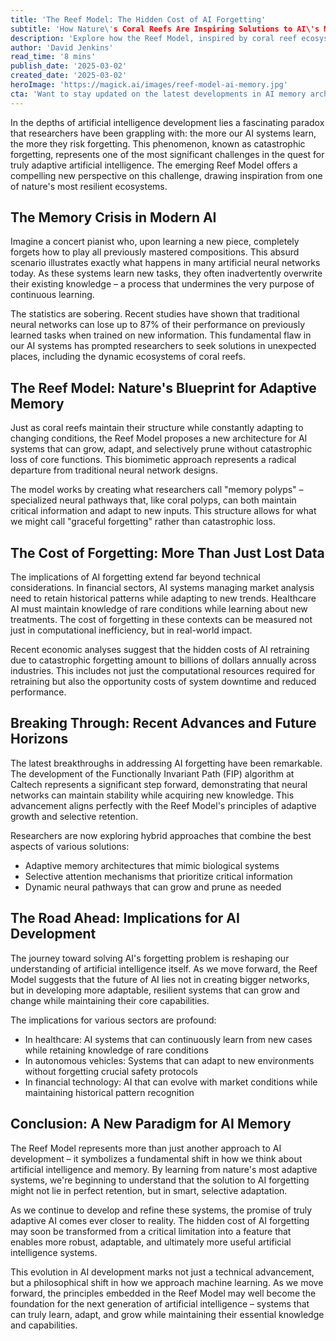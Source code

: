 ```yaml
---
title: 'The Reef Model: The Hidden Cost of AI Forgetting'
subtitle: 'How Nature\'s Coral Reefs Are Inspiring Solutions to AI\'s Memory Crisis'
description: 'Explore how the Reef Model, inspired by coral reef ecosystems, is revolutionizing how AI systems handle memory and learning. This groundbreaking approach addresses the critical challenge of catastrophic forgetting in neural networks, offering a natural solution to one of AI\'s most persistent problems.'
author: 'David Jenkins'
read_time: '8 mins'
publish_date: '2025-03-02'
created_date: '2025-03-02'
heroImage: 'https://magick.ai/images/reef-model-ai-memory.jpg'
cta: 'Want to stay updated on the latest developments in AI memory architecture? Follow us on LinkedIn for exclusive insights into how nature-inspired solutions like the Reef Model are shaping the future of artificial intelligence.'
---
```


In the depths of artificial intelligence development lies a fascinating paradox that researchers have been grappling with: the more our AI systems learn, the more they risk forgetting. This phenomenon, known as catastrophic forgetting, represents one of the most significant challenges in the quest for truly adaptive artificial intelligence. The emerging Reef Model offers a compelling new perspective on this challenge, drawing inspiration from one of nature's most resilient ecosystems.

## The Memory Crisis in Modern AI

Imagine a concert pianist who, upon learning a new piece, completely forgets how to play all previously mastered compositions. This absurd scenario illustrates exactly what happens in many artificial neural networks today. As these systems learn new tasks, they often inadvertently overwrite their existing knowledge – a process that undermines the very purpose of continuous learning.

The statistics are sobering. Recent studies have shown that traditional neural networks can lose up to 87% of their performance on previously learned tasks when trained on new information. This fundamental flaw in our AI systems has prompted researchers to seek solutions in unexpected places, including the dynamic ecosystems of coral reefs.

## The Reef Model: Nature's Blueprint for Adaptive Memory

Just as coral reefs maintain their structure while constantly adapting to changing conditions, the Reef Model proposes a new architecture for AI systems that can grow, adapt, and selectively prune without catastrophic loss of core functions. This biomimetic approach represents a radical departure from traditional neural network designs.

The model works by creating what researchers call "memory polyps" – specialized neural pathways that, like coral polyps, can both maintain critical information and adapt to new inputs. This structure allows for what we might call "graceful forgetting" rather than catastrophic loss.

## The Cost of Forgetting: More Than Just Lost Data

The implications of AI forgetting extend far beyond technical considerations. In financial sectors, AI systems managing market analysis need to retain historical patterns while adapting to new trends. Healthcare AI must maintain knowledge of rare conditions while learning about new treatments. The cost of forgetting in these contexts can be measured not just in computational inefficiency, but in real-world impact.

Recent economic analyses suggest that the hidden costs of AI retraining due to catastrophic forgetting amount to billions of dollars annually across industries. This includes not just the computational resources required for retraining but also the opportunity costs of system downtime and reduced performance.

## Breaking Through: Recent Advances and Future Horizons

The latest breakthroughs in addressing AI forgetting have been remarkable. The development of the Functionally Invariant Path (FIP) algorithm at Caltech represents a significant step forward, demonstrating that neural networks can maintain stability while acquiring new knowledge. This advancement aligns perfectly with the Reef Model's principles of adaptive growth and selective retention.

Researchers are now exploring hybrid approaches that combine the best aspects of various solutions:
- Adaptive memory architectures that mimic biological systems
- Selective attention mechanisms that prioritize critical information
- Dynamic neural pathways that can grow and prune as needed

## The Road Ahead: Implications for AI Development

The journey toward solving AI's forgetting problem is reshaping our understanding of artificial intelligence itself. As we move forward, the Reef Model suggests that the future of AI lies not in creating bigger networks, but in developing more adaptable, resilient systems that can grow and change while maintaining their core capabilities.

The implications for various sectors are profound:
- In healthcare: AI systems that can continuously learn from new cases while retaining knowledge of rare conditions
- In autonomous vehicles: Systems that can adapt to new environments without forgetting crucial safety protocols
- In financial technology: AI that can evolve with market conditions while maintaining historical pattern recognition

## Conclusion: A New Paradigm for AI Memory

The Reef Model represents more than just another approach to AI development – it symbolizes a fundamental shift in how we think about artificial intelligence and memory. By learning from nature's most adaptive systems, we're beginning to understand that the solution to AI forgetting might not lie in perfect retention, but in smart, selective adaptation.

As we continue to develop and refine these systems, the promise of truly adaptive AI comes ever closer to reality. The hidden cost of AI forgetting may soon be transformed from a critical limitation into a feature that enables more robust, adaptable, and ultimately more useful artificial intelligence systems.

This evolution in AI development marks not just a technical advancement, but a philosophical shift in how we approach machine learning. As we move forward, the principles embedded in the Reef Model may well become the foundation for the next generation of artificial intelligence – systems that can truly learn, adapt, and grow while maintaining their essential knowledge and capabilities.